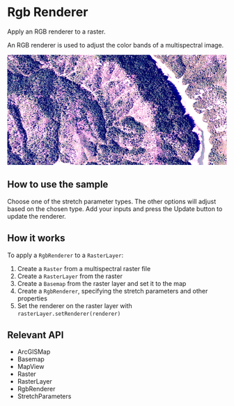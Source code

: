 # Rgb Renderer

Apply an RGB renderer to a raster.

An RGB renderer is used to adjust the color bands of a multispectral image.

![](RgbRenderer.png)

## How to use the sample

Choose one of the stretch parameter types. The other options will adjust based on the chosen type. Add your 
inputs and press the Update button to update the renderer.

## How it works

To apply a `RgbRenderer` to a `RasterLayer`:

  1. Create a `Raster` from a multispectral raster file
  2. Create a `RasterLayer` from the raster
  3. Create a `Basemap` from the raster layer and set it to the map
  4. Create a `RgbRenderer`, specifying the stretch parameters and other properties
  5. Set the renderer on the raster layer with `rasterLayer.setRenderer(renderer)`


## Relevant API


  * ArcGISMap
  * Basemap
  * MapView
  * Raster
  * RasterLayer
  * RgbRenderer
  * StretchParameters

